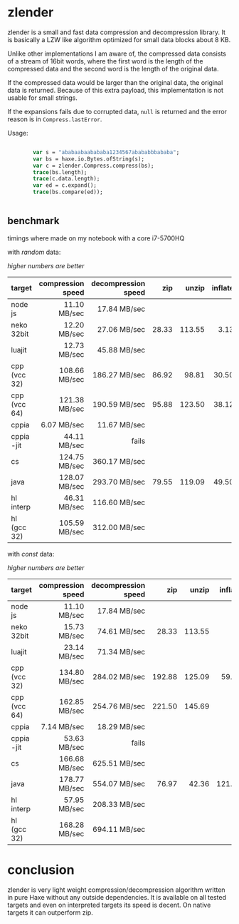 # zlender

zlender is a small and fast data compression and decompression library. 
It is basically a LZW like algorithm optimized for small data blocks about 8 KB.

Unlike other implementations I am aware of, the compressed data consists of a stream of 16bit words,
where the first word is the length of the compressed data and the second word is the length of the 
original data. 

If the compressed data would be larger than the original data, the original data is returned.
Because of this extra payload, this implementation is not usable for small strings.

If the expansions fails due to corrupted data, `null` is returned and the error reason is in 
`Compress.lastError`.

Usage:

```haxe

		var s = "ababaabaabababa1234567abababbbababa";
		var bs = haxe.io.Bytes.ofString(s);
		var c = zlender.Compress.compress(bs);
		trace(bs.length); 
		trace(c.data.length);
		var ed = c.expand();
		trace(bs.compare(ed));
        
```

## benchmark

timings where made on my notebook with a core i7-5700HQ

with *random* data:

*higher numbers are better*

|target|compression speed|decompression speed|zip   |unzip |inflate|
|------|----------------:|------------------:|-----:|-----:|------:|
|node js     |11.10 MB/sec |17.84 MB/sec     |
|neko 32bit  |12.20 MB/sec |27.06 MB/sec     |28.33 |113.55|3.13
|luajit      |12.73 MB/sec |45.88 MB/sec
|cpp (vcc 32)|108.66 MB/sec|186.27 MB/sec    |86.92 |98.81 |30.50
|cpp (vcc 64)|121.38 MB/sec|190.59 MB/sec    |95.88 |123.50|38.12
|cppia       |6.07 MB/sec  |11.67 MB/sec     
|cppia -jit  |44.11 MB/sec |fails     
|cs          |124.75 MB/sec|360.17 MB/sec    |
|java        |128.07 MB/sec|293.70 MB/sec    |79.55 |119.09|49.50
|hl interp   |46.31 MB/sec |116.60 MB/sec
|hl (gcc 32) |105.59 MB/sec|312.00 MB/sec


with *const* data:

*higher numbers are better*

|target|compression speed|decompression speed|zip   |unzip |inflate|
|------|----------------:|------------------:|-----:|-----:|------:|
|node js     |11.10 MB/sec |17.84 MB/sec     |
|neko 32bit  |15.73 MB/sec |74.61 MB/sec     |28.33  |113.55|
|luajit      |23.14 MB/sec |71.34 MB/sec
|cpp (vcc 32)|134.80 MB/sec|284.02 MB/sec    |192.88 |125.09|59.37
|cpp (vcc 64)|162.85 MB/sec|254.76 MB/sec    |221.50 |145.69|
|cppia       |7.14 MB/sec  |18.29 MB/sec     
|cppia -jit  |53.63 MB/sec |fails
|cs          |166.68 MB/sec|625.51 MB/sec    |
|java        |178.77 MB/sec|554.07 MB/sec    |76.97 |42.36|121.87
|hl interp   |57.95 MB/sec |208.33 MB/sec
|hl (gcc 32) |168.28 MB/sec|694.11 MB/sec


# conclusion

zlender is very light weight compression/decompression algorithm written in pure Haxe without
any outside dependencies. It is available on all tested targets and even on interpreted 
targets its speed is decent. On native targets it can outperform zip.
